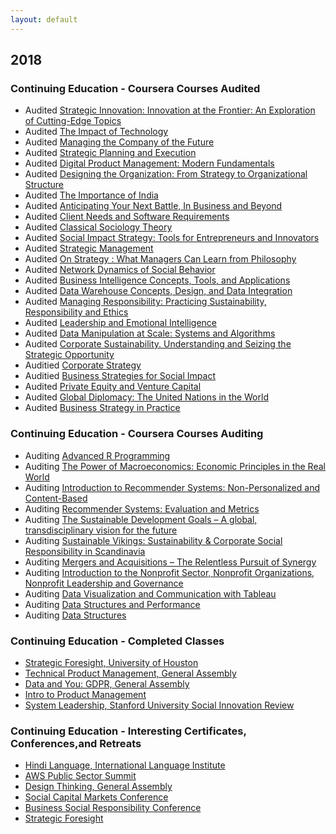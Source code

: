 ```yaml
---
layout: default
---
```


## 2018

### Continuing Education - Coursera Courses Audited
* Audited [Strategic Innovation: Innovation at the Frontier: An Exploration of Cutting-Edge Topics](https://www.coursera.org/learn/strategic-innovation-innovation-at-the-frontier)
* Audited [The Impact of Technology](https://www.coursera.org/learn/impact-of-technology)
* Audited [Managing the Company of the Future](https://www.coursera.org/learn/company-future-management)
* Audited [Strategic Planning and Execution](https://www.coursera.org/learn/uva-darden-strategic-planning-execution)
* Audited [Digital Product Management: Modern Fundamentals](https://www.coursera.org/learn/uva-darden-digital-product-management/)
* Audited [Designing the Organization: From Strategy to Organizational Structure](https://www.coursera.org/learn/designing-organization)
* Audited [The Importance of India](https://www.coursera.org/learn/passport-to-india)
* Audited [Anticipating Your Next Battle, In Business and Beyond](https://www.coursera.org/learn/anticipate/)
* Audited [Client Needs and Software Requirements](https://www.coursera.org/learn/client-needs-and-software-requirements)
* Audited [Classical Sociology Theory](https://www.coursera.org/learn/classical-sociological-theory)
* Audited [Social Impact Strategy: Tools for Entrepreneurs and Innovators](https://www.coursera.org/learn/social-impact)
* Audited [Strategic Management](https://www.coursera.org/learn/strategic-management)
* Audited [On Strategy : What Managers Can Learn from Philosophy](https://www.coursera.org/learn/management-philosophy)
* Audited [Network Dynamics of Social Behavior](https://www.coursera.org/learn/networkdynamics)
* Audited [Business Intelligence Concepts, Tools, and Applications](https://www.coursera.org/learn/business-intelligence-tools)
* Audited [Data Warehouse Concepts, Design, and Data Integration](https://www.coursera.org/learn/dwdesign)
* Audited [Managing Responsibility: Practicing Sustainability, Responsibility and Ethics](https://www.coursera.org/learn/responsible-management)
* Audited [Leadership and Emotional Intelligence](https://www.coursera.org/learn/emotional-intelligence-in-leadership)
* Audited [Data Manipulation at Scale: Systems and Algorithms](https://www.coursera.org/learn/data-manipulation)
* Audited [Corporate Sustainability. Understanding and Seizing the Strategic Opportunity](https://www.coursera.org/learn/corp-sustainability)
* Auditied [Corporate Strategy](https://www.coursera.org/learn/corporate-strategy)
* Auditied [Business Strategies for Social Impact](https://www.coursera.org/learn/wharton-social-impact)
* Audited [Private Equity and Venture Capital](https://www.coursera.org/learn/private-equity)
* Audited [Global Diplomacy: The United Nations in the World](https://www.coursera.org/learn/global-diplomacy-un/)
* Audited [Business Strategy in Practice](https://www.coursera.org/learn/uva-darden-business-strategy-capstone)


### Continuing Education - Coursera Courses Auditing
* Auditing [Advanced R Programming](https://www.coursera.org/learn/advanced-r)
* Auditing [The Power of Macroeconomics: Economic Principles in the Real World](https://www.coursera.org/learn/principles-of-macroeconomics)
* Auditing [Introduction to Recommender Systems: Non-Personalized and Content-Based](https://www.coursera.org/learn/recommender-systems-introduction)
* Auditing [Recommender Systems: Evaluation and Metrics](https://www.coursera.org/learn/recommender-metrics)
* Auditing [The Sustainable Development Goals – A global, transdisciplinary vision for the future](https://www.coursera.org/learn/global-sustainable-development)
* Auditing [Sustainable Vikings: Sustainability & Corporate Social Responsibility in Scandinavia](https://www.coursera.org/learn/sustainability-csr-scandinavia)
* Auditing [Mergers and Acquisitions – The Relentless Pursuit of Synergy](https://www.coursera.org/learn/mergers-and-acquisitions)
* Auditing [Introduction to the Nonprofit Sector, Nonprofit Organizations, Nonprofit Leadership and Governance](https://www.coursera.org/learn/nonprofit-organizations)
* Auditing [Data Visualization and Communication with Tableau](https://www.coursera.org/learn/analytics-tableau)
* Auditing [Data Structures and Performance](https://www.coursera.org/learn/data-structures-optimizing-performance)
* Auditing [Data Structures](https://www.coursera.org/learn/data-structures)


### Continuing Education - Completed Classes
* [Strategic Foresight, University of Houston](http://www.uh.edu/technology/departments/hdcs/certificates/fore/seminar/index.php#Content)
* [Technical Product Management, General Assembly](https://generalassemb.ly/)
* [Data and You: GDPR, General Assembly](https://generalassemb.ly/education/data-and-you-gdpr/washington-dc/50956)
* [Intro to Product Management](https://generalassemb.ly)
* [System Leadership, Stanford University Social Innovation Review](https://ssir.org/webinars/entry/the_dawn_of_system_leadership?utm_source=Event_Email&utm_campaign=SSIR_Live&utm_medium=Email)


### Continuing Education - Interesting Certificates, Conferences,and Retreats
* [Hindi Language, International Language Institute](http://ilidc.com)
* [AWS Public Sector Summit](https://aws.amazon.com/summits/public-sector-summit-washington-dc-2018/)
* [Design Thinking, General Assembly](https://generalassemb.ly/)
* [Social Capital Markets Conference](http://socialcapitalmarkets.net)
* [Business Social Responsibility Conference](https://bsr18.org)
* [Strategic Foresight](https://www.soif.org.uk/retreats/soif2018-summer-retreat-strategic-foresight/)

<br>









